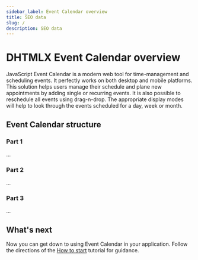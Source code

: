 ```yaml
---
sidebar_label: Event Calendar overview
title: SEO data
slug: /
description: SEO data
---
```


# DHTMLX Event Calendar overview

JavaScript Event Calendar is a modern web tool for time-management and scheduling events. It perfectly works on both desktop and mobile platforms. This solution helps users manage their schedule and plane new appointments by adding single or recurring events. It is also possible to reschedule all events using drag-n-drop. The appropriate display modes will help to look through the events scheduled for a day, week or month.

## Event Calendar structure

### Part 1

...

### Part 2

...

### Part 3

...

## What's next

Now you can get down to using Event Calendar in your application. Follow the directions of the [How to start](./how_to_start) tutorial for guidance.